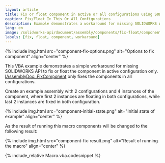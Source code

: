 ```yaml
---
layout: article
title: Fix or float component in active or all configurations using SOLIDWORKS API
caption: Fix/Float In This Or All Configurations
description: Example demonstrates a workaround for missing SOLIDWORKS API for fixing or floating the component in the active or all configuration
lang: en
image: /solidworks-api/document/assembly/components/fix-float/component-fix-options.png
labels: [fix, float, component, workaround]
---
```

{% include img.html src="component-fix-options.png" alt="Options to fix component" align="center" %}

This VBA example demonstrates a simple workaround for missing SOLIDWORKS API to fix or float the component in active configuration only. [IAssemblyDoc::FixComponent](http://help.solidworks.com/2017/english/api/sldworksapi/solidworks.interop.sldworks~solidworks.interop.sldworks.iassemblydoc~fixcomponent.html) only fixes the components in all configurations.

Create an example assembly with 2 configurations and 4 instances of the component, where first 2 instances are floating in both configurations, while last 2 instances are fixed in both configuration.

{% include img.html src="component-initial-state.png" alt="Initial state of example" align="center" %}

As the result of running this macro components will be changed to the following result:

{% include img.html src="component-fix-result.png" alt="Result of running the macro" align="center" %}

{% include_relative Macro.vba.codesnippet %}
